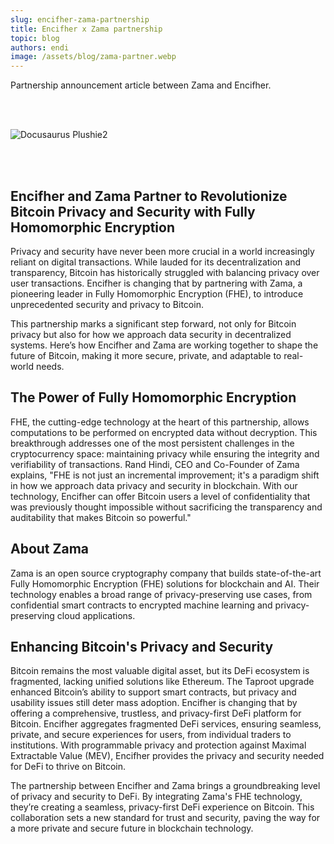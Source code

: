 ```yaml
---
slug: encifher-zama-partnership
title: Encifher x Zama partnership
topic: blog
authors: endi
image: /assets/blog/zama-partner.webp
---
```


Partnership announcement article between Zama and Encifher.
<!--truncate-->

<br></br>

![Docusaurus Plushie2](/assets/blog/zama-partner.webp)

<br></br>

## Encifher and Zama Partner to Revolutionize Bitcoin Privacy and Security with Fully Homomorphic Encryption

Privacy and security have never been more crucial in a world increasingly reliant on digital transactions. While lauded for its decentralization and transparency, Bitcoin has historically struggled with balancing privacy over user transactions. Encifher is changing that by partnering with Zama, a pioneering leader in Fully Homomorphic Encryption (FHE), to introduce unprecedented security and privacy to Bitcoin.

This partnership marks a significant step forward, not only for Bitcoin privacy but also for how we approach data security in decentralized systems. Here’s how Encifher and Zama are working together to shape the future of Bitcoin, making it more 
secure, private, and adaptable to real-world needs.

## The Power of Fully Homomorphic Encryption

FHE, the cutting-edge technology at the heart of this partnership, allows computations to be performed on encrypted data without decryption. This breakthrough addresses one of the most persistent challenges in the cryptocurrency space: maintaining privacy while ensuring the integrity and verifiability of transactions.
Rand Hindi, CEO and Co-Founder of Zama explains, "FHE is not just an incremental improvement; it's a paradigm shift in how we approach data privacy and security in blockchain. With our technology, Encifher can offer Bitcoin users a level of confidentiality that was previously thought impossible without sacrificing the transparency and auditability that makes Bitcoin so powerful."

## About Zama

Zama is an open source cryptography company that builds state-of-the-art Fully Homomorphic Encryption (FHE) solutions for blockchain and AI. Their technology enables a broad range of privacy-preserving use cases, from confidential smart contracts to encrypted machine learning and privacy-preserving cloud applications.

## Enhancing Bitcoin's Privacy and Security

Bitcoin remains the most valuable digital asset, but its DeFi ecosystem is fragmented, lacking unified solutions like Ethereum. The Taproot upgrade enhanced Bitcoin’s ability to support smart contracts, but privacy and usability issues still deter mass adoption.
Encifher is changing that by offering a comprehensive, trustless, and privacy-first DeFi platform for Bitcoin. Encifher aggregates fragmented DeFi services, ensuring seamless, private, and secure experiences for users, from individual traders to institutions. With programmable privacy and protection against Maximal Extractable Value (MEV), Encifher provides the privacy and security needed for DeFi to thrive on Bitcoin.

The partnership between Encifher and Zama brings a groundbreaking level of privacy and security to DeFi. By integrating Zama's FHE technology, they’re creating a seamless, privacy-first DeFi experience on Bitcoin. This collaboration sets a new standard for trust and security, paving the way for a more private and secure future in blockchain technology.
